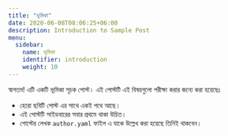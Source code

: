 ```yaml
---
title: "ভূমিকা"
date: 2020-06-08T08:06:25+06:00
description: Introduction to Sample Post
menu:
  sidebar:
    name: ভূমিকা
    identifier: introduction
    weight: 10
---
```


স্বাগতম! এটি একটি ভূমিকা সূচক পোস্ট। এই পোস্টটি এই বিষয়গুলো পরীক্ষা করার জন্যে করা হয়েছেঃ

- হেরো ছবিটি পোস্ট এর সাথে একই পথে আছে।
- এই পোস্টটি সাইডবারের সবার প্রথমে থাকা উচিত।
- পোস্টের লেখক `author.yaml` ফাইল এ যাকে উল্লেখ করা হয়েছে তিনিই থাকবেন।
